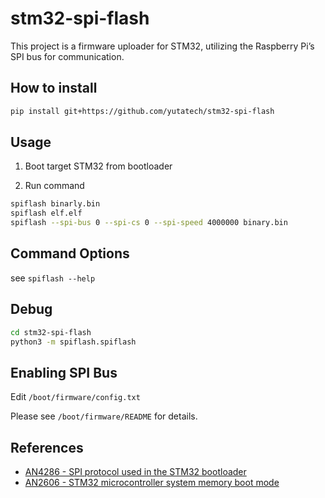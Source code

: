 # stm32-spi-flash

This project is a firmware uploader for STM32, utilizing the Raspberry Pi’s SPI bus for communication.

## How to install

```sh
pip install git+https://github.com/yutatech/stm32-spi-flash
```

## Usage

1. Boot target STM32 from bootloader

2. Run command

```sh
spiflash binarly.bin
spiflash elf.elf
spiflash --spi-bus 0 --spi-cs 0 --spi-speed 4000000 binary.bin
```

## Command Options
see `spiflash --help`

## Debug

```sh
cd stm32-spi-flash
python3 -m spiflash.spiflash
```

## Enabling SPI Bus

Edit `/boot/firmware/config.txt`

Please see `/boot/firmware/README` for details.

## References

- [AN4286 - SPI protocol used in the STM32 bootloader](https://www.st.com/resource/en/application_note/an4286-spi-protocol-used-in-the-stm32-bootloader-stmicroelectronics.pdf)
- [AN2606 - STM32 microcontroller system memory boot mode](https://www.st.com/content/ccc/resource/technical/document/application_note/b9/9b/16/3a/12/1e/40/0c/CD00167594.pdf/files/CD00167594.pdf/jcr:content/translations/en.CD00167594.pdf)